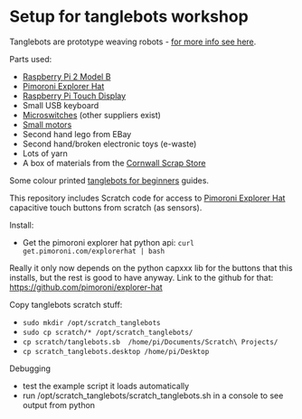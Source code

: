 # Setup for tanglebots workshop

Tanglebots are prototype weaving robots -
[for more info see here](http://fo.am/tanglebots).

Parts used:

  * [Raspberry Pi 2 Model B](https://www.raspberrypi.org/products/raspberry-pi-2-model-b/)
  * [Pimoroni Explorer Hat](https://shop.pimoroni.com/products/explorer-hat)
  * [Raspberry Pi Touch Display](https://www.raspberrypi.org/products/raspberry-pi-touch-display/)
  * Small USB keyboard
  * [Microswitches](http://uk.rs-online.com/web/p/microswitches/0515690/) (other suppliers exist)
  * [Small motors](http://uk.rs-online.com/web/p/dc-motors/2389692/)
  * Second hand lego from EBay
  * Second hand/broken electronic toys (e-waste)
  * Lots of yarn
  * A box of materials from the [Cornwall Scrap Store](http://www.cornwallscrapstore.co.uk/)

Some colour printed [tanglebots for beginners](guide/guide.md) guides.
  
This repository includes Scratch code for access to [Pimoroni Explorer
Hat](https://shop.pimoroni.com/products/explorer-hat) capacitive touch buttons from scratch (as sensors).

Install: 

- Get the pimoroni explorer hat python api: `curl get.pimoroni.com/explorerhat | bash`

Really it only now depends on the python capxxx lib for the buttons that this installs, but the rest is good to have anyway.
Link to the github for that: https://github.com/pimoroni/explorer-hat

Copy tanglebots scratch stuff:
- `sudo mkdir /opt/scratch_tanglebots`
- `sudo cp scratch/* /opt/scratch_tanglebots/`
- `cp scratch/tanglebots.sb  /home/pi/Documents/Scratch\ Projects/`
- `cp scratch_tanglebots.desktop /home/pi/Desktop`

Debugging 
- test the example script it loads automatically
- run /opt/scratch_tanglebots/scratch_tanglebots.sh in a console to see output from python
